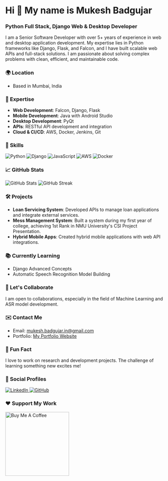 # Hi 👋 My name is Mukesh Badgujar
### Python Full Stack, Django Web & Desktop Developer

I am a Senior Software Developer with over 5+ years of experience in web and desktop application development. My expertise lies in Python frameworks like Django, Flask, and Falcon, and I have built scalable web APIs and full-stack solutions. I am passionate about solving complex problems with clean, efficient, and maintainable code.

### 🌍 Location
- Based in Mumbai, India

### 🚀 Expertise
- **Web Development**: Falcon, Django, Flask
- **Mobile Development**: Java with Android Studio
- **Desktop Development**: PyQt
- **APIs**: RESTful API development and integration
- **Cloud & CI/CD**: AWS, Docker, Jenkins, Git

### 🔧 Skills

![Python](https://img.shields.io/badge/Python-3776AB?style=for-the-badge&logo=python&logoColor=white)
![Django](https://img.shields.io/badge/Django-092E20?style=for-the-badge&logo=django&logoColor=white)
![JavaScript](https://img.shields.io/badge/JavaScript-323330?style=for-the-badge&logo=javascript&logoColor=F7DF1E)
![AWS](https://img.shields.io/badge/AWS-232F3E?style=for-the-badge&logo=amazon-aws&logoColor=white)
![Docker](https://img.shields.io/badge/Docker-2496ED?style=for-the-badge&logo=docker&logoColor=white)

### 📈 GitHub Stats

<p align="left">
  <img src="https://github-readme-stats.vercel.app/api?username=mukeshbadgujar&show_icons=true&theme=radical" alt="GitHub Stats" />
  <img src="https://github-readme-streak-stats.herokuapp.com/?user=mukeshbadgujar&theme=radical" alt="GitHub Streak" />
</p>

### 🛠️ Projects

- **Loan Servicing System**: Developed APIs to manage loan applications and integrate external services.
- **Mess Management System**: Built a system during my first year of college, achieving 1st Rank in NMU University's CSI Project Presentation.
- **Hybrid Mobile Apps**: Created hybrid mobile applications with web API integrations.

### 📚 Currently Learning
- Django Advanced Concepts
- Automatic Speech Recognition Model Building

### 🤝 Let's Collaborate
I am open to collaborations, especially in the field of Machine Learning and ASR model development.

### ✉️ Contact Me
- Email: [mukesh.badgujar.in@gmail.com](mailto:mukesh.badgujar.in@gmail.com)
- Portfolio: [My Portfolio Website](http://mukesh.badgujar.me)

### 🌟 Fun Fact
I love to work on research and development projects. The challenge of learning something new excites me!

### 💼 Social Profiles

<p align="left">
  <a href="https://www.linkedin.com/in/mukeshbadgujar" target="_blank">
    <img src="https://img.shields.io/badge/LinkedIn-0A66C2?style=for-the-badge&logo=linkedin&logoColor=white" alt="LinkedIn" />
  </a>
  <a href="https://www.github.com/mukeshbadgujar" target="_blank">
    <img src="https://img.shields.io/badge/GitHub-181717?style=for-the-badge&logo=github&logoColor=white" alt="GitHub" />
  </a>
</p>

### ❤️ Support My Work

<a href="https://www.buymeacoffee.com/mukeshbadgujar" target="_blank">
  <img src="https://cdn.buymeacoffee.com/buttons/v2/default-yellow.png" width="200" alt="Buy Me A Coffee" />
</a>
